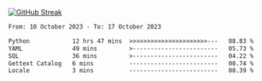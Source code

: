 [![GitHub Streak](https://streak-stats.demolab.com?user=renren-017&theme=sea&hide_border=true&background=DD272700)](https://git.io/streak-stats)

<!--START_SECTION:waka-->

```txt
From: 10 October 2023 - To: 17 October 2023

Python            12 hrs 47 mins  >>>>>>>>>>>>>>>>>>>>>>---   88.83 %
YAML              49 mins         >------------------------   05.73 %
SQL               36 mins         >------------------------   04.22 %
Gettext Catalog   6 mins          -------------------------   00.74 %
Locale            3 mins          -------------------------   00.39 %
```

<!--END_SECTION:waka-->
